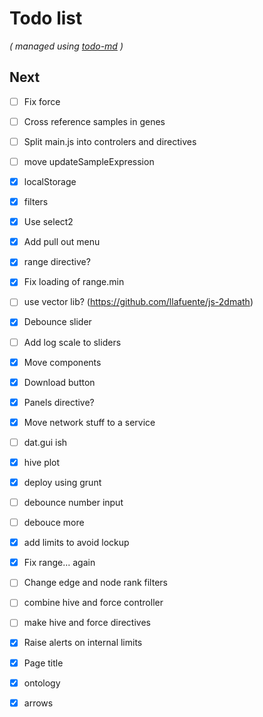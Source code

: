 # Todo list

_\( managed using [todo-md](https://github.com/Hypercubed/todo-md) \)_

## Next
- [ ] Fix force
- [ ] Cross reference samples in genes
- [ ] Split main.js into controlers and directives
- [ ] move updateSampleExpression

- [x] localStorage
- [x] filters
- [x] Use select2
- [x] Add pull out menu
- [x] range directive?
- [x] Fix loading of range.min
- [ ] use vector lib?  (https://github.com/llafuente/js-2dmath)
- [x] Debounce slider
- [ ] Add log scale to sliders
- [x] Move components
- [x] Download button
- [x] Panels directive?
- [x] Move network stuff to a service
- [ ] dat.gui ish
- [x] hive plot
- [x] deploy using grunt
- [ ] debounce number input
- [ ] debouce more
- [x] add limits to avoid lockup
- [x] Fix range... again
- [ ] Change edge and node rank filters
- [ ] combine hive and force controller
- [ ] make hive and force directives
- [x] Raise alerts on internal limits
- [x] Page title
- [x] ontology
- [x] arrows